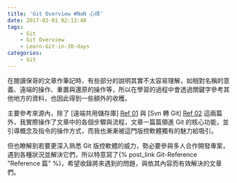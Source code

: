 ```yaml
---
title: 'Git Overview #NaN 心得'
date: 2017-02-01 02:13:48
tags:
    - Git
    - Git Overview
    - Learn-Git-in-30-days
categories:
    - Git
---
```


在閱讀保哥的文章作筆記時，有些部分的說明其實不太容易理解，如相對名稱的意義、遠端的操作、重置與還原的操作等，所以在學習的過程中會透過關鍵字參考其他地方的資料，也因此得到一些額外的收穫。

<!-- more -->

主要參考來源內，除了 [遠端共用儲存庫] [Ref 01] 與 [Svn 轉 Git] [Ref 02] 這兩篇外，我實際操作了文章中的各個步驟與流程，文章一篇篇領進 Git 的核心功能，並引導概念及指令的操作方式，而我也漸漸被這門版控軟體獨有的魅力給吸引。


但也瞭解到若要更深入熟悉 Git 版控軟體的威力，勢必要參與多人合作開發專案，遇到各種狀況並解決它們，所以特意寫了{% post_link Git-Reference "Reference 篇" %}，希望收錄將來遇到的問題，與依其內容而有效解決的文章們。


[Ref 01]: https://github.com/doggy8088/Learn-Git-in-30-days/blob/master/zh-tw/26.md
[Ref 02]: https://github.com/doggy8088/Learn-Git-in-30-days/blob/master/zh-tw/29.md